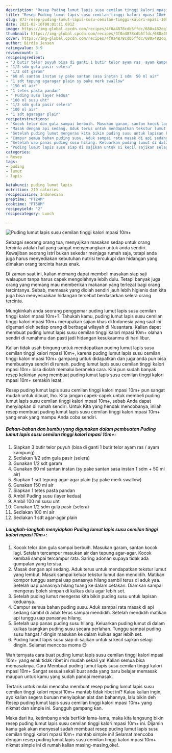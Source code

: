 ```yaml
---
description: "Resep Puding lumut lapis susu cemilan tinggi kalori mpasi 10m+ yang enak dan Mudah Dibuat"
title: "Resep Puding lumut lapis susu cemilan tinggi kalori mpasi 10m+ yang enak dan Mudah Dibuat"
slug: 873-resep-puding-lumut-lapis-susu-cemilan-tinggi-kalori-mpasi-10m-yang-enak-dan-mudah-dibuat
date: 2021-02-16T08:01:11.691Z
image: https://img-global.cpcdn.com/recipes/4f0a4878cdb5ffdc/680x482cq70/puding-lumut-lapis-susu-cemilan-tinggi-kalori-mpasi-10m-foto-resep-utama.jpg
thumbnail: https://img-global.cpcdn.com/recipes/4f0a4878cdb5ffdc/680x482cq70/puding-lumut-lapis-susu-cemilan-tinggi-kalori-mpasi-10m-foto-resep-utama.jpg
cover: https://img-global.cpcdn.com/recipes/4f0a4878cdb5ffdc/680x482cq70/puding-lumut-lapis-susu-cemilan-tinggi-kalori-mpasi-10m-foto-resep-utama.jpg
author: Birdie Jensen
ratingvalue: 3.9
reviewcount: 4
recipeingredient:
- "3 butir telor puyuh bisa di ganti 1 butir telor ayam ras  ayam kampung"
- "1/2 sdm gula pasir selera"
- "1/2 sdt garam"
- "60 ml santan instan sy pake santan sasa instan 1 sdm  50 ml air"
- "1 sdt tepung agaragar plain sy pake merk swallow"
- "150 ml air"
- "1 tetes pasta pandan"
- " Puding susu layer kedua"
- "100 ml susu uht"
- "1/2 sdm gula pasir selera"
- "100 ml air"
- "1 sdt agaragar plain"
recipeinstructions:
- "Kocok telor dan gula sampai berbuih. Masukan garam, santan kocok lagi. Setelah tercampur masukan air dan tepung agar-agar. Kocok kembali sampai tercampur rata. Saring adonan supaya tidak ada gumpalan yang tersisa."
- "Masak dengan api sedang. Aduk terus untuk mendapatkan tekstur lumut yang lembut. Masak sampai keluar tekstur lumut dan mendidih. Matikan kompor tunggu sampai uap panasnya hilang sambil terus di aduk yaa. Setelah uap panasnya hilang tuang ke dalam cetakan. Diamkan sampai mengeras boleh simpan di kulkas dulu agar lebih set."
- "Setelah puding lumut mengeras kita bikin puding susu untuk lapisan keduanya."
- "Campur semua bahan puding susu. Aduk sampai rata masak di api sedang sambil di aduk terus sampai mendidih. Setelah mendidih matikan api tunggu uap panasnya hilang."
- "Setelah uap panas puding susu hilang. Keluarkan puding lumut di dalam kulkas tuangkan puding susu secara perlahan. Tunggu sampai puding susu hangat / dingin masukan ke dalam kulkas agar lebih set."
- "Puding lumut lapis susu siap di sajikan untuk si kecil sajikan selagi dingin. Selamat mencoba moms 😊"
categories:
- Resep
tags:
- puding
- lumut
- lapis

katakunci: puding lumut lapis 
nutrition: 219 calories
recipecuisine: Indonesian
preptime: "PT24M"
cooktime: "PT58M"
recipeyield: "2"
recipecategory: Lunch

---
```



![Puding lumut lapis susu cemilan tinggi kalori mpasi 10m+](https://img-global.cpcdn.com/recipes/4f0a4878cdb5ffdc/680x482cq70/puding-lumut-lapis-susu-cemilan-tinggi-kalori-mpasi-10m-foto-resep-utama.jpg)

Sebagai seorang orang tua, menyajikan masakan sedap untuk orang tercinta adalah hal yang sangat menyenangkan untuk anda sendiri. Kewajiban seorang istri bukan sekedar menjaga rumah saja, tetapi anda juga harus menyediakan kebutuhan nutrisi tercukupi dan hidangan yang dimakan orang tercinta harus enak.

Di zaman  saat ini, kalian memang dapat membeli masakan siap saji walaupun tanpa harus capek mengolahnya lebih dulu. Tetapi banyak juga orang yang memang mau memberikan makanan yang terlezat bagi orang tercintanya. Sebab, memasak yang diolah sendiri jauh lebih higienis dan kita juga bisa menyesuaikan hidangan tersebut berdasarkan selera orang tercinta. 



Mungkinkah anda seorang penggemar puding lumut lapis susu cemilan tinggi kalori mpasi 10m+?. Tahukah kamu, puding lumut lapis susu cemilan tinggi kalori mpasi 10m+ merupakan sajian khas di Indonesia yang saat ini digemari oleh setiap orang di berbagai wilayah di Nusantara. Kalian dapat membuat puding lumut lapis susu cemilan tinggi kalori mpasi 10m+ olahan sendiri di rumahmu dan pasti jadi hidangan kesukaanmu di hari libur.

Kalian tidak usah bingung untuk mendapatkan puding lumut lapis susu cemilan tinggi kalori mpasi 10m+, karena puding lumut lapis susu cemilan tinggi kalori mpasi 10m+ gampang untuk didapatkan dan juga anda pun bisa membuatnya sendiri di rumah. puding lumut lapis susu cemilan tinggi kalori mpasi 10m+ bisa diolah memalui beraneka cara. Kini pun sudah banyak resep kekinian yang membuat puding lumut lapis susu cemilan tinggi kalori mpasi 10m+ semakin lezat.

Resep puding lumut lapis susu cemilan tinggi kalori mpasi 10m+ pun sangat mudah untuk dibuat, lho. Kita jangan capek-capek untuk membeli puding lumut lapis susu cemilan tinggi kalori mpasi 10m+, sebab Anda dapat menyiapkan di rumah sendiri. Untuk Kita yang hendak mencobanya, inilah resep membuat puding lumut lapis susu cemilan tinggi kalori mpasi 10m+ yang enak yang mampu Anda coba sendiri.

<!--inarticleads1-->

##### Bahan-bahan dan bumbu yang digunakan dalam pembuatan Puding lumut lapis susu cemilan tinggi kalori mpasi 10m+:

1. Siapkan 3 butir telor puyuh (bisa di ganti 1 butir telor ayam ras / ayam kampung)
1. Sediakan 1/2 sdm gula pasir (selera)
1. Gunakan 1/2 sdt garam
1. Gunakan 60 ml santan instan (sy pake santan sasa instan 1 sdm + 50 ml air)
1. Siapkan 1 sdt tepung agar-agar plain (sy pake merk swallow)
1. Gunakan 150 ml air
1. Siapkan 1 tetes pasta pandan
1. Ambil  Puding susu (layer kedua)
1. Ambil 100 ml susu uht
1. Gunakan 1/2 sdm gula pasir (selera)
1. Sediakan 100 ml air
1. Sediakan 1 sdt agar-agar plain




<!--inarticleads2-->

##### Langkah-langkah menyiapkan Puding lumut lapis susu cemilan tinggi kalori mpasi 10m+:

1. Kocok telor dan gula sampai berbuih. Masukan garam, santan kocok lagi. Setelah tercampur masukan air dan tepung agar-agar. Kocok kembali sampai tercampur rata. Saring adonan supaya tidak ada gumpalan yang tersisa.
1. Masak dengan api sedang. Aduk terus untuk mendapatkan tekstur lumut yang lembut. Masak sampai keluar tekstur lumut dan mendidih. Matikan kompor tunggu sampai uap panasnya hilang sambil terus di aduk yaa. Setelah uap panasnya hilang tuang ke dalam cetakan. Diamkan sampai mengeras boleh simpan di kulkas dulu agar lebih set.
1. Setelah puding lumut mengeras kita bikin puding susu untuk lapisan keduanya.
1. Campur semua bahan puding susu. Aduk sampai rata masak di api sedang sambil di aduk terus sampai mendidih. Setelah mendidih matikan api tunggu uap panasnya hilang.
1. Setelah uap panas puding susu hilang. Keluarkan puding lumut di dalam kulkas tuangkan puding susu secara perlahan. Tunggu sampai puding susu hangat / dingin masukan ke dalam kulkas agar lebih set.
1. Puding lumut lapis susu siap di sajikan untuk si kecil sajikan selagi dingin. Selamat mencoba moms 😊




Wah ternyata cara buat puding lumut lapis susu cemilan tinggi kalori mpasi 10m+ yang enak tidak ribet ini mudah sekali ya! Kalian semua bisa memasaknya. Cara Membuat puding lumut lapis susu cemilan tinggi kalori mpasi 10m+ Sangat sesuai sekali buat anda yang baru belajar memasak maupun untuk kamu yang sudah pandai memasak.

Tertarik untuk mulai mencoba membuat resep puding lumut lapis susu cemilan tinggi kalori mpasi 10m+ mantab tidak ribet ini? Kalau kalian ingin, ayo kalian segera buruan menyiapkan alat dan bahannya, lalu bikin deh Resep puding lumut lapis susu cemilan tinggi kalori mpasi 10m+ yang nikmat dan simple ini. Sungguh gampang kan. 

Maka dari itu, ketimbang anda berfikir lama-lama, maka kita langsung bikin resep puding lumut lapis susu cemilan tinggi kalori mpasi 10m+ ini. Dijamin kamu gak akan menyesal sudah membuat resep puding lumut lapis susu cemilan tinggi kalori mpasi 10m+ mantab simple ini! Selamat mencoba dengan resep puding lumut lapis susu cemilan tinggi kalori mpasi 10m+ nikmat simple ini di rumah kalian masing-masing,oke!.

